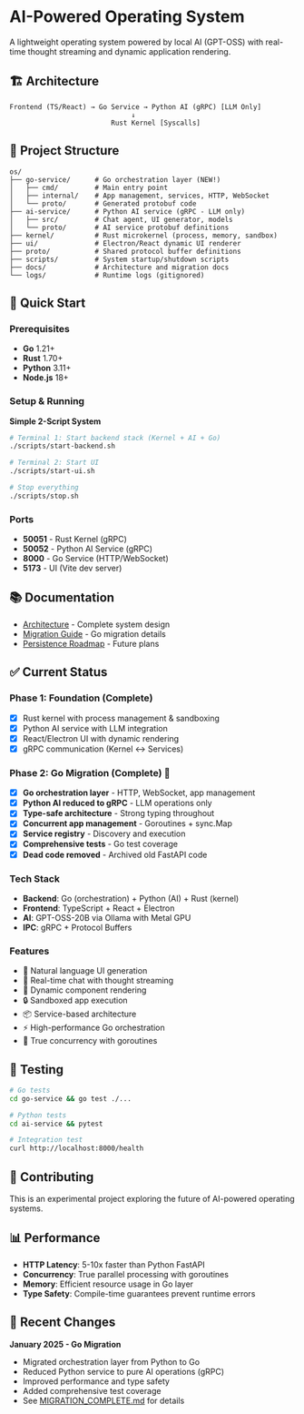 # AI-Powered Operating System

A lightweight operating system powered by local AI (GPT-OSS) with real-time thought streaming and dynamic application rendering.

## 🏗️ Architecture

```
Frontend (TS/React) → Go Service → Python AI (gRPC) [LLM Only]
                              ↓
                         Rust Kernel [Syscalls]
```

## 📁 Project Structure

```
os/
├── go-service/      # Go orchestration layer (NEW!)
│   ├── cmd/         # Main entry point
│   ├── internal/    # App management, services, HTTP, WebSocket
│   └── proto/       # Generated protobuf code
├── ai-service/      # Python AI service (gRPC - LLM only)
│   ├── src/         # Chat agent, UI generator, models
│   └── proto/       # AI service protobuf definitions
├── kernel/          # Rust microkernel (process, memory, sandbox)
├── ui/              # Electron/React dynamic UI renderer
├── proto/           # Shared protocol buffer definitions
├── scripts/         # System startup/shutdown scripts
├── docs/            # Architecture and migration docs
└── logs/            # Runtime logs (gitignored)
```

## 🚀 Quick Start

### Prerequisites

* **Go** 1.21+
* **Rust** 1.70+
* **Python** 3.11+
* **Node.js** 18+

### Setup & Running

**Simple 2-Script System**

```bash
# Terminal 1: Start backend stack (Kernel + AI + Go)
./scripts/start-backend.sh

# Terminal 2: Start UI
./scripts/start-ui.sh

# Stop everything
./scripts/stop.sh
```

### Ports

- **50051** - Rust Kernel (gRPC)
- **50052** - Python AI Service (gRPC)
- **8000** - Go Service (HTTP/WebSocket)
- **5173** - UI (Vite dev server)

## 📚 Documentation

- [Architecture](docs/ARCHITECTURE.md) - Complete system design
- [Migration Guide](docs/MIGRATION_COMPLETE.md) - Go migration details
- [Persistence Roadmap](docs/PERSISTENCE_ROADMAP.md) - Future plans

## ✅ Current Status

### Phase 1: Foundation (Complete)
- [x] Rust kernel with process management & sandboxing
- [x] Python AI service with LLM integration
- [x] React/Electron UI with dynamic rendering
- [x] gRPC communication (Kernel ↔ Services)

### Phase 2: Go Migration (Complete) 🎉
- [x] **Go orchestration layer** - HTTP, WebSocket, app management
- [x] **Python AI reduced to gRPC** - LLM operations only
- [x] **Type-safe architecture** - Strong typing throughout
- [x] **Concurrent app management** - Goroutines + sync.Map
- [x] **Service registry** - Discovery and execution
- [x] **Comprehensive tests** - Go test coverage
- [x] **Dead code removed** - Archived old FastAPI code

### Tech Stack
* **Backend**: Go (orchestration) + Python (AI) + Rust (kernel)
* **Frontend**: TypeScript + React + Electron
* **AI**: GPT-OSS-20B via Ollama with Metal GPU
* **IPC**: gRPC + Protocol Buffers

### Features
* 🤖 Natural language UI generation
* 💬 Real-time chat with thought streaming
* 🎨 Dynamic component rendering
* 🔒 Sandboxed app execution
* 📦 Service-based architecture
* ⚡ High-performance Go orchestration
* 🧵 True concurrency with goroutines

## 🧪 Testing

```bash
# Go tests
cd go-service && go test ./...

# Python tests
cd ai-service && pytest

# Integration test
curl http://localhost:8000/health
```

## 🤝 Contributing

This is an experimental project exploring the future of AI-powered operating systems.

## 📊 Performance

- **HTTP Latency**: 5-10x faster than Python FastAPI
- **Concurrency**: True parallel processing with goroutines
- **Memory**: Efficient resource usage in Go layer
- **Type Safety**: Compile-time guarantees prevent runtime errors

## 🔄 Recent Changes

**January 2025 - Go Migration**
- Migrated orchestration layer from Python to Go
- Reduced Python service to pure AI operations (gRPC)
- Improved performance and type safety
- Added comprehensive test coverage
- See [MIGRATION_COMPLETE.md](docs/MIGRATION_COMPLETE.md) for details
